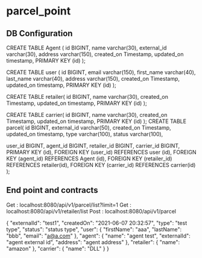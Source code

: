# parcel_point
## DB Configuration  ##

CREATE TABLE Agent (
    id BIGINT,
    name varchar(30),
    external_id varchar(30),
    address varchar(150),
    created_on Timestamp,
    updated_on timestamp,
 PRIMARY KEY (id)
);

CREATE TABLE user (
    id BIGINT,
    email varchar(150),
    first_name varchar(40),
    last_name varchar(40),
    address varchar(150),
    created_on Timestamp,
    updated_on timestamp,
    PRIMARY KEY (id)
);

CREATE TABLE retailer(
    id BIGINT,
    name varchar(30),
    created_on Timestamp,
    updated_on timestamp,
    PRIMARY KEY (id)
);

CREATE TABLE carrier(
    id BIGINT,
    name varchar(30),
    created_on Timestamp,
    updated_on timestamp,
    PRIMARY KEY (id)
);
CREATE TABLE parcel(
    id BIGINT,
    external_id varchar(50),
    created_on Timestamp,
    updated_on timestamp,
type varchar(100),
status varchar(100),

user_id BIGINT,
agent_id BIGINT,
retailer_id BIGINT,
carrier_id BIGINT,
    PRIMARY KEY (id),
FOREIGN KEY (user_id) REFERENCES user (id),
FOREIGN KEY (agent_id) REFERENCES Agent (id),
FOREIGN KEY (retailer_id) REFERENCES retailer(id),
FOREIGN KEY (carrier_id) REFERENCES carrier(id)
);

## End point and contracts  ##

Get : localhost:8080/api/v1/parcel/list?limit=1
Get : localhost:8080/api/v1/retailer/list
Post : localhost:8080/api/v1/parcel

 {
 	"externalId": "test1",
 	"createdOn": "2021-06-07 20:32:57",
 	"type": "test type",
 	"status": "status type",
 	"user": {
 		"firstName": "aaa",
 		"lastName": "bbb",
 		"email": "a@a.com"
 	},
 	"agent": {
 		"name": "agent test",
 		"externalId": "agent external id",
 		"address": "agent address"
 	},
 	"retailer": {
 		"name": "amazon"
 	},
 	"carrier": {
 		"name": "DLL"
 	}
 }
